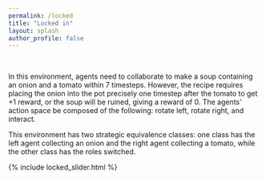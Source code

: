 ```yaml
---
permalink: /locked
title: "Locked in"
layout: splash
author_profile: false
---
```


<br>

In this environment, agents need to collaborate to make a soup containing an onion and a tomato within 7 timesteps. However, the recipe requires placing the onion into the pot precisely one timestep after the tomato to get +1 reward, or the soup will be ruined, giving a reward of 0. The agents' action space be composed of the following: rotate left, rotate right, and interact. 

This environment has two strategic equivalence classes: one class has the left agent collecting an onion and the right agent collecting a tomato, while the other class has the roles switched. 

{% include locked_slider.html %}
